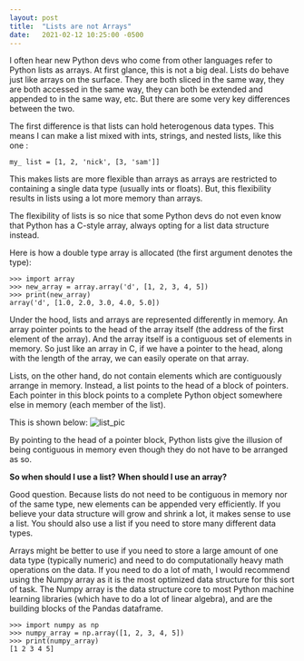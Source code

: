 ```yaml
---
layout: post
title:  "Lists are not Arrays"
date:   2021-02-12 10:25:00 -0500
---
```


I often hear new Python devs who come from other languages refer to Python lists as arrays. 
At first glance, this is not a big deal. Lists do behave just like arrays on the surface. They are both sliced in the same way, they are both accessed in the same way, they can both be extended and appended to in the same way, etc. But there are some very key differences between the two.

The first difference is that lists can hold heterogenous data types. This means I can make a list mixed with ints, strings, and nested lists, like this one : 
```python3
my_ list = [1, 2, 'nick', [3, 'sam']]
```
This makes lists are more flexible than arrays as arrays are restricted to containing a single data type (usually ints or floats). But, this flexibility results in lists using a lot more memory than arrays.   

The flexibility of lists is so nice that some Python devs do not even know that Python has a C-style array, always opting for a list data structure instead. 

Here is how a double type array is allocated (the first argument denotes the type):
```python3
>>> import array
>>> new_array = array.array('d', [1, 2, 3, 4, 5])
>>> print(new_array)
array('d', [1.0, 2.0, 3.0, 4.0, 5.0])
```

Under the hood, lists and arrays are represented differently in memory. An array pointer points to the head of the array itself (the address of the first element of the array). And the array itself is a contiguous set of elements in memory. So just like an array in C, if we have a pointer to the head, along with the length of the array, we can easily operate on that array.  

Lists, on the other hand, do not contain elements which are contiguously arrange in memory. Instead, a list points to the head of a block of pointers. Each pointer in this block points to a complete Python object somewhere else in memory (each member of the list). 


This is shown below:
![list_pic](../../../images/list_vs_array.png)

By pointing to the head of a pointer block, Python lists give the illusion of being contiguous in memory even though they do not have to be arranged as so. 

**So when should I use a list? When should I use an array?**  

Good question. Because lists do not need to be contiguous in memory nor of the same type, new elements can be appended very efficiently. If you believe your data structure will grow and shrink a lot, it makes sense to use a list. You should also use a list if you need to store many different data types.  

Arrays might be better to use if you need to store a large amount of one data type (typically numeric) and need to do computationally heavy math operations on the data. If you need to do a lot of math, I would recommend using the Numpy array as it is the most optimized data structure for this sort of task. The Numpy array is the data structure core to most Python machine learning libraries (which have to do a lot of linear algebra), and are the building blocks of the Pandas dataframe.

```python3
>>> import numpy as np
>>> numpy_array = np.array([1, 2, 3, 4, 5])
>>> print(numpy_array)
[1 2 3 4 5]
```